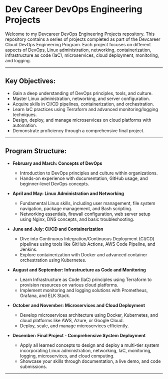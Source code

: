 # Dev Career DevOps Engineering Projects

Welcome to my Devcareer DevOps Engineering Projects repository. This repository contains a series of projects completed as part of the Devcareer Cloud DevOps Engineering Program. Each project focuses on different aspects of DevOps, Linux administration, networking, containerization, infrastructure as code (IaC), microservices, cloud deployment, monitoring, and logging.

***

##	Key Objectives:
-	Gain a deep understanding of DevOps principles, tools, and culture.
-	Master Linux administration, networking, and server configuration.
-	Acquire skills in CI/CD pipelines, containerization, and orchestration.
-	Learn IaC practices using Terraform and advanced monitoring/logging techniques.
-	Design, deploy, and manage microservices on cloud platforms with automation.
-	Demonstrate proficiency through a comprehensive final project.

***

##	Program Structure:
-	**February and March: Concepts of DevOps**
	-	Introduction to DevOps principles and culture within organizations.
	-	Hands-on experience with documentation, GitHub usage, and beginner-level DevOps concepts.

-	**April and May: Linux Administration and Networking**
	-	Fundamental Linux skills, including user management, file system navigation, package management, and Bash scripting.
	-	Networking essentials, firewall configuration, web server setup using Nginx, DNS concepts, and basic troubleshooting.

-	**June and July: CI/CD and Containerization**
	-	Dive into Continuous Integration/Continuous Deployment (CI/CD) pipelines using tools like GitHub Actions, AWS Code Pipeline, and Jenkins.
	-	Explore containerization with Docker and advanced container orchestration using Kubernetes.

-	**August and September: Infrastructure as Code and Monitoring**
	-	Learn Infrastructure as Code (IaC) principles using	Terraform to provision resources on various cloud platforms.
	-	Implement monitoring and logging solutions with 		Prometheus, Grafana, and ELK Stack.
	
-	**October and November: Microservices and Cloud Deployment**
	-	Develop microservices architecture using Docker, Kubernetes, and cloud platforms like AWS, Azure, or Google Cloud.
	-	Deploy, scale, and manage microservices efficiently.

-	**December: Final Project - Comprehensive System Deployment**
	-	Apply all learned concepts to design and deploy a multi-tier system incorporating Linux administration, networking, IaC, monitoring, logging, microservices, and cloud computing.
	-	Showcase your skills through documentation, a live demo, and code submissions.

***